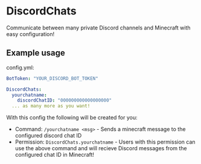 # DiscordChats
Communicate between many private Discord channels and Minecraft with easy configuration!

## Example usage
config.yml:
```yml
BotToken: "YOUR_DISCORD_BOT_TOKEN"

DiscordChats:
  yourchatname:
    discordChatID: "000000000000000000"
  ... as many more as you want!
```
With this config the following will be created for you:
- Command: `/yourchatname <msg>` - Sends a minecraft message to the configured discord chat ID
- Permission: `DiscordChats.yourchatname` - Users with this permission can use the above command and will recieve Discord messages from the configured chat ID in Minecraft!
